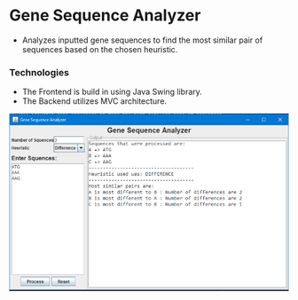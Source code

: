 # Gene Sequence Analyzer
- Analyzes inputted gene sequences to find the most similar pair of sequences based on the chosen heuristic.

### Technologies
- The Frontend is build in using Java Swing library.
- The Backend utilizes MVC architecture.

![img.png](img.png)